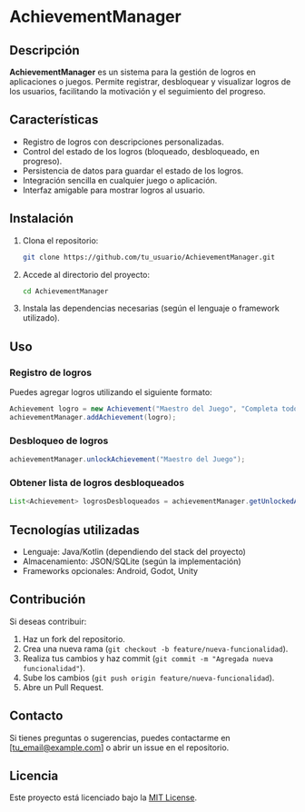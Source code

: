 # AchievementManager

## Descripción
**AchievementManager** es un sistema para la gestión de logros en aplicaciones o juegos. Permite registrar, desbloquear y visualizar logros de los usuarios, facilitando la motivación y el seguimiento del progreso.

## Características
- Registro de logros con descripciones personalizadas.
- Control del estado de los logros (bloqueado, desbloqueado, en progreso).
- Persistencia de datos para guardar el estado de los logros.
- Integración sencilla en cualquier juego o aplicación.
- Interfaz amigable para mostrar logros al usuario.

## Instalación
1. Clona el repositorio:
   ```sh
   git clone https://github.com/tu_usuario/AchievementManager.git
   ```
2. Accede al directorio del proyecto:
   ```sh
   cd AchievementManager
   ```
3. Instala las dependencias necesarias (según el lenguaje o framework utilizado).

## Uso
### Registro de logros
Puedes agregar logros utilizando el siguiente formato:
```java
Achievement logro = new Achievement("Maestro del Juego", "Completa todos los niveles", false);
achievementManager.addAchievement(logro);
```

### Desbloqueo de logros
```java
achievementManager.unlockAchievement("Maestro del Juego");
```

### Obtener lista de logros desbloqueados
```java
List<Achievement> logrosDesbloqueados = achievementManager.getUnlockedAchievements();
```

## Tecnologías utilizadas
- Lenguaje: Java/Kotlin (dependiendo del stack del proyecto)
- Almacenamiento: JSON/SQLite (según la implementación)
- Frameworks opcionales: Android, Godot, Unity

## Contribución
Si deseas contribuir:
1. Haz un fork del repositorio.
2. Crea una nueva rama (`git checkout -b feature/nueva-funcionalidad`).
3. Realiza tus cambios y haz commit (`git commit -m "Agregada nueva funcionalidad"`).
4. Sube los cambios (`git push origin feature/nueva-funcionalidad`).
5. Abre un Pull Request.

## Contacto
Si tienes preguntas o sugerencias, puedes contactarme en [tu_email@example.com] o abrir un issue en el repositorio.

## Licencia
Este proyecto está licenciado bajo la [MIT License](LICENSE).

